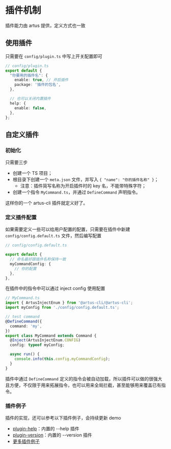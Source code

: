 
# 插件机制

插件能力由 artus 提供，定义方式也一致

## 使用插件

只需要在 `config/plugin.ts` 中写上开关配置即可

```typescript
// config/plugin.ts
export default {
  "你要用的插件名": {
    enable: true, // 开启插件
    package: '插件的包名',
  },

  // 也可以关闭内置插件
  help: {
    enable: false,
  },
};
```

## 自定义插件

### 初始化

只需要三步

- 创建一个 TS 项目；
- 根目录下创建一个 `meta.json` 文件，并写入 `{ "name": "你的插件名称" }`；
  - 注意：插件简写名称为开启插件时的 key 名，不能带特殊字符；
- 创建一个指令 `MyCommand.ts`，并通过 `DefineCommand` 声明指令。

这样你的一个 artus-cli 插件就定义好了。

### 定义插件配置

如果需要定义一些可以给用户配置的配置，只需要在插件中新建 `config/config.default.ts` 文件，然后编写配置

```ts
// config/config.default.ts

export default {
  // 命名最好跟插件名称保持一致
  myCommandConfig: {
    // 你的配置
  },
},
```

在插件中的指令中可以通过 inject config 使用配置

```ts
// MyCommand.ts
import { ArtusInjectEnum } from '@artus-cli/@artus-cli';
import myConfig from './config/config.default.ts';

// test command
@DefineCommand({
  command: 'my',
})
export class MyCommand extends Command {
  @Inject(ArtusInjectEnum.CONFIG)
  config: typeof myConfig;

  async run() {
    console.info(this.config.myCommandConfig);
  }
}
```

插件中通过 `DefineCommand` 定义的指令会被自动加载，所以插件可以做的很强大且方便，不仅限于用来拓展指令，也可以用来全局拦截，甚至能够用来覆盖已有指令。

### 插件例子

插件的实现，还可以参考以下插件例子，会持续更新 demo

- [plugin-help](https://github.com/artus-cli/plugin-help)：内置的 --help 插件
- [plugin-version](https://github.com/artus-cli/plugin-version)：内置的 --version 插件
- [更多插件例子](https://github.com/artus-cli/examples/tree/master/plugins)

